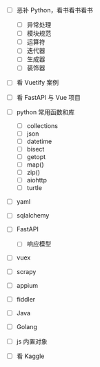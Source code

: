 - [ ] 恶补 Python，看书看书看书
    - [ ] 异常处理
    - [ ] 模块规范
    - [ ] 运算符
    - [ ] 迭代器
    - [ ] 生成器
    - [ ] 装饰器
- [ ] 看 Vuetify 案例
- [ ] 看 FastAPI 与 Vue 项目
- [ ] python 常用函数和库
    - [ ] collections
    - [ ] json
    - [ ] datetime
    - [ ] bisect
    - [ ] getopt
    - [ ] map()
    - [ ] zip()
    - [ ] aiohttp
    - [ ] turtle
- [ ] yaml
- [ ] sqlalchemy
- [ ] FastAPI
    - [ ] 响应模型
- [ ] vuex
- [ ] scrapy
- [ ] appium
- [ ] fiddler
- [ ] Java
- [ ] Golang
- [ ] js 内置对象
- [ ] 看 Kaggle

